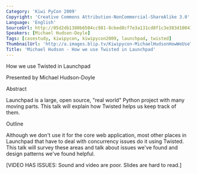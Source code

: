 ```yaml
---
Category: 'Kiwi PyCon 2009'
Copyright: 'Creative Commons Attribution-NonCommercial-ShareAlike 3.0'
Language: 'English'
SourceUrl: http://05d2db1380b6504cc981-8cbed8cf7e3a131cd8f1c3e383d10041.r93.cf2.rackcdn.com/kiwi-pycon-2009/112_michael-hudson-how-we-use-twisted-in-launchpad.flv
Speakers: [Michael Hudson-Doyle]
Tags: [casestudy, kiwipycon, kiwipycon2009, launchpad, twisted]
ThumbnailUrl: 'http://a.images.blip.tv/Kiwipycon-MichaelHudsonHowWeUseTwistedInLaunchpad505-421.jpg'
Title: 'Michael Hudson - How we use Twisted in Launchpad'
---
```

How we use Twisted in Launchpad

Presented by Michael Hudson-Doyle

Abstract

Launchpad is a large, open source, "real world" Python project with many
moving parts. This talk will explain how Twisted helps us keep track of them.

Outline

Although we don't use it for the core web application, most other places in
Launchpad that have to deal with concurrency issues do it using Twisted. This
talk will survey these areas and talk about issues we've found and design
patterns we've found helpful.

[VIDEO HAS ISSUES: Sound and video are poor. Slides are hard to read.]

